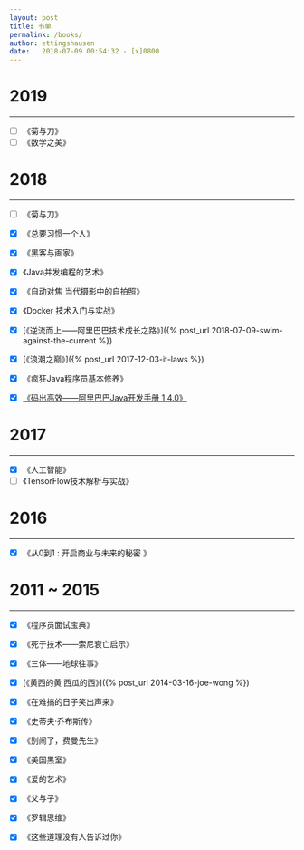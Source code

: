 ```yaml
---
layout: post
title: 书单
permalink: /books/
author: ettingshausen
date:   2018-07-09 00:54:32 - [x]0800
---
```


# 2019
--- 
- [ ] 《菊与刀》
- [ ] 《数学之美》

# 2018
--- 
- [ ] 《菊与刀》
- [x] 《总要习惯一个人》
- [x] 《黑客与画家》
- [x] 《Java并发编程的艺术》
- [x] 《自动对焦 当代摄影中的自拍照》
- [x] 《Docker 技术入门与实战》
- [x] [《逆流而上——阿里巴巴技术成长之路》]({% post_url 2018-07-09-swim-against-the-current %})  

- [x] [《浪潮之巅》]({% post_url 2017-12-03-it-laws %})
- [x] 《疯狂Java程序员基本修养》
- [x] [《码出高效——阿里巴巴Java开发手册 1.4.0》](https://github.com/alibaba/p3c)

# 2017
---
- [x] 《人工智能》
- [ ] 《TensorFlow技术解析与实战》

# 2016
---
- [x] 《从0到1 : 开启商业与未来的秘密 》

# 2011 ~ 2015
---
- [x] 《程序员面试宝典》  
- [x] 《死于技术——索尼衰亡启示》  
- [x] 《三体——地球往事》  
- [x] [《黄西的黄 西瓜的西》]({% post_url 2014-03-16-joe-wong %})  
- [x] 《在难搞的日子笑出声来》
- [x] 《史蒂夫·乔布斯传》  
- [x] 《别闹了，费曼先生》  
- [x] 《美国黑室》  
- [x] 《爱的艺术》
- [x] 《父与子》
- [x] 《罗辑思维》
- [x] 《这些道理没有人告诉过你》

